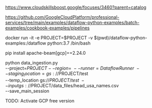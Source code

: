 https://www.cloudskillsboost.google/focuses/3460?parent=catalog

https://github.com/GoogleCloudPlatform/professional-services/tree/main/examples/dataflow-python-examples/batch-examples/cookbook-examples/pipelines

docker run -it -e PROJECT=$PROJECT -v $(pwd)/dataflow-python-examples:/dataflow python:3.7 /bin/bash

pip install apache-beam[gcp]==2.24.0

python data_ingestion.py \
  --project=$PROJECT --region= \
  --runner=DataflowRunner \
  --staging_location=gs://$PROJECT/test \
  --temp_location gs://$PROJECT/test \
  --input gs://$PROJECT/data_files/head_usa_names.csv \
  --save_main_session

TODO: Activate GCP free version
